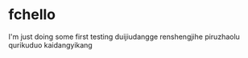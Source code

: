 # fchello
I'm just doing some first testing
duijiudangge
renshengjihe
piruzhaolu
qurikuduo
kaidangyikang
